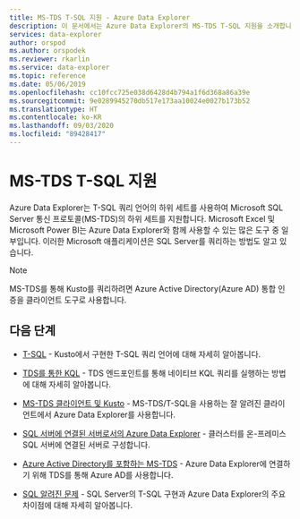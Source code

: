 ```yaml
---
title: MS-TDS T-SQL 지원 - Azure Data Explorer
description: 이 문서에서는 Azure Data Explorer의 MS-TDS T-SQL 지원을 소개합니다.
services: data-explorer
author: orspod
ms.author: orspodek
ms.reviewer: rkarlin
ms.service: data-explorer
ms.topic: reference
ms.date: 05/06/2019
ms.openlocfilehash: cc10fcc725e038d6428d4b794a1f6d368a86a39e
ms.sourcegitcommit: 9e0289945270db517e173aa10024e0027b173b52
ms.translationtype: HT
ms.contentlocale: ko-KR
ms.lasthandoff: 09/03/2020
ms.locfileid: "89428417"
---
```

# <a name="ms-tds-t-sql-support"></a>MS-TDS T-SQL 지원

Azure Data Explorer는 T-SQL 쿼리 언어의 하위 세트를 사용하여 Microsoft SQL Server 통신 프로토콜(MS-TDS)의 하위 세트를 지원합니다. Microsoft Excel 및 Microsoft Power BI는 Azure Data Explorer와 함께 사용할 수 있는 많은 도구 중 일부입니다. 이러한 Microsoft 애플리케이션은 SQL Server를 쿼리하는 방법도 알고 있습니다.

> [!NOTE]
> MS-TDS를 통해 Kusto를 쿼리하려면 Azure Active Directory(Azure AD) 통합 인증을 클라이언트 도구로 사용합니다.

## <a name="next-steps"></a>다음 단계

* [T-SQL](./t-sql.md) - Kusto에서 구현한 T-SQL 쿼리 언어에 대해 자세히 알아봅니다. 

* [TDS를 통한 KQL](./tdskql.md) - TDS 엔드포인트를 통해 네이티브 KQL 쿼리를 실행하는 방법에 대해 자세히 알아봅니다.

* [MS-TDS 클라이언트 및 Kusto](./clients.md) - MS-TDS/T-SQL을 사용하는 잘 알려진 클라이언트에서 Azure Data Explorer를 사용합니다.

* [SQL 서버에 연결된 서버로서의 Azure Data Explorer](./linkedserver.md) - 클러스터를 온-프레미스 SQL 서버에 연결된 서버로 구성합니다. 

* [Azure Active Directory를 포함하는 MS-TDS](./aad.md) - Azure Data Explorer에 연결하기 위해 TDS를 통해 Azure AD를 사용합니다.

* [SQL 알려진 문제](./sqlknownissues.md) - SQL Server의 T-SQL 구현과 Azure Data Explorer의 주요 차이점에 대해 자세히 알아봅니다.
